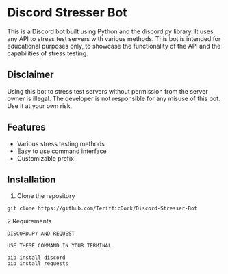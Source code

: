 # Discord Stresser Bot

This is a Discord bot built using Python and the discord.py library. It uses any API to stress test servers with various methods. This bot is intended for educational purposes only, to showcase the functionality of the API and the capabilities of stress testing.

## Disclaimer

Using this bot to stress test servers without permission from the server owner is illegal. The developer is not responsible for any misuse of this bot. Use it at your own risk.

## Features

- Various stress testing methods
- Easy to use command interface
- Customizable prefix

## Installation

1. Clone the repository
```gitclone
git clone https://github.com/TerifficDork/Discord-Stresser-Bot
```

2.Requirements
```
DISCORD.PY AND REQUEST 

USE THESE COMMAND IN YOUR TERMINAL

pip install discord
pip install requests
```




